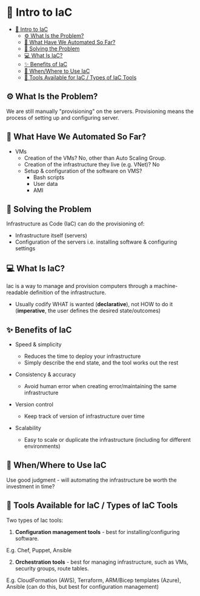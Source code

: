# 🧩 Intro to IaC

- [🧩 Intro to IaC](#-intro-to-iac)
  - [⚙️ What Is the Problem?](#️-what-is-the-problem)
  - [🤖 What Have We Automated So Far?](#-what-have-we-automated-so-far)
  - [🚀 Solving the Problem](#-solving-the-problem)
  - [💻 What Is IaC?](#-what-is-iac)
  - [✨ Benefits of IaC](#-benefits-of-iac)
  - [📍 When/Where to Use IaC](#-whenwhere-to-use-iac)
  - [🧰 Tools Available for IaC / Types of IaC Tools](#-tools-available-for-iac--types-of-iac-tools)


## ⚙️ What Is the Problem?

We are still manually "provisioning" on the servers. Provisioning means the process of setting up and configuring server.


## 🤖 What Have We Automated So Far?

* VMs
  * Creation of the VMs? No, other than Auto Scaling Group.
  * Creation of the infrastructure they live (e.g. VNet)? No
  * Setup & configuration of the software on VMS?
    * Bash scripts
    * User data
    * AMI

## 🚀 Solving the Problem

Infrastructure as Code (IaC) can do the provisioning of:
  * Infrastructure itself (servers)
  * Configuration of the servers i.e. installing software & configuring settings

## 💻 What Is IaC?

Iac is a way to manage and provision computers through a machine-readable definition of the infrastructure.

  * Usually codify WHAT is wanted (**declarative**), not HOW to do it (**imperative**, the user defines the desired state/outcomes)

## ✨ Benefits of IaC

+ Speed & simplicity
  + Reduces the time to deploy your infrastructure
  + Simply describe the end state, and the tool works out the rest

+ Consistency & accuracy
  + Avoid human error when creating error/maintaining the same infrastructure

+ Version control
  + Keep track of version of infrastructure over time
  
+ Scalability
  + Easy to scale or duplicate the infrastructure (including for different environments)

## 📍 When/Where to Use IaC

Use good judgment - will automating the infrastructure be worth the investment in time?

## 🧰 Tools Available for IaC / Types of IaC Tools

Two types of Iac tools:

1. **Configuration management tools** - best for installing/configuring software.

E.g. Chef, Puppet, Ansible

2.  **Orchestration tools** - best for managing infrastructure, such as VMs, security groups, route tables.

E.g. CloudFormation (AWS), Terraform, ARM/Bicep templates (Azure), Ansible (can do this, but best for configuration management)

